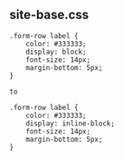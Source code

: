 site-base.css
------------------
```
.form-row label {
    color: #333333;
    display: block;
    font-size: 14px;
    margin-bottom: 5px;
}

to 

.form-row label {
    color: #333333;
    display: inline-block;
    font-size: 14px;
    margin-bottom: 5px;
}

```
